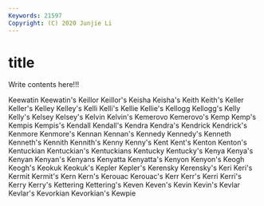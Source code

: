 ```yaml
---
Keywords: 21597
Copyright: (C) 2020 Junjie Li
---
```


# title

Write contents here!!!

Keewatin 
Keewatin's 
Keillor
Keillor's 
Keisha 
Keisha's 
Keith 
Keith's 
Keller 
Keller's 
Kelley 
Kelley's 
Kelli
Kelli's 
Kellie 
Kellie's 
Kellogg 
Kellogg's 
Kelly 
Kelly's 
Kelsey 
Kelsey's 
Kelvin
Kelvin's 
Kemerovo 
Kemerovo's 
Kemp 
Kemp's 
Kempis 
Kempis's 
Kendall 
Kendall's 
Kendra
Kendra's 
Kendrick 
Kendrick's 
Kenmore 
Kenmore's 
Kennan 
Kennan's 
Kennedy 
Kennedy's 
Kenneth
Kenneth's 
Kennith 
Kennith's 
Kenny 
Kenny's 
Kent 
Kent's 
Kenton 
Kenton's 
Kentuckian
Kentuckian's 
Kentuckians 
Kentucky 
Kentucky's 
Kenya 
Kenya's 
Kenyan 
Kenyan's 
Kenyans 
Kenyatta
Kenyatta's 
Kenyon 
Kenyon's 
Keogh 
Keogh's 
Keokuk 
Keokuk's 
Kepler 
Kepler's 
Kerensky
Kerensky's 
Keri 
Keri's 
Kermit 
Kermit's 
Kern 
Kern's 
Kerouac 
Kerouac's 
Kerr
Kerr's 
Kerri 
Kerri's 
Kerry 
Kerry's 
Kettering 
Kettering's 
Keven 
Keven's 
Kevin
Kevin's 
Kevlar 
Kevlar's 
Kevorkian 
Kevorkian's 
Kewpie 

